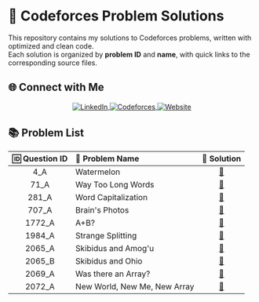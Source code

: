 # 🧠 Codeforces Problem Solutions

This repository contains my solutions to Codeforces problems, written with optimized and clean code.  
Each solution is organized by **problem ID** and **name**, with quick links to the corresponding source files.


## 🌐 Connect with Me
<p align="center">
  <a href="https://www.linkedin.com/in/aruppatra/" target="_blank">
    <img align="center" src="https://img.shields.io/badge/LinkedIn-0077B5?style=for-the-badge&logo=linkedin&logoColor=white" alt="LinkedIn" />
  </a>
  <a href="https://codeforces.com/profile/arup-04" target="_blank">
    <img align="center" src="https://img.shields.io/badge/Codeforces-6DA55F?style=for-the-badge&logo=codeforces&logoColor=white" alt="Codeforces" />
  </a>
  <a href="https://arup-patra.vercel.app/" target="_blank">
    <img align="center" src="https://img.shields.io/badge/Website-FF5722?style=for-the-badge&logo=google-chrome&logoColor=white" alt="Website" />
  </a>
</p>



## 📚 Problem List
| 🆔 Question ID | 📘 Problem Name | 🔗 Solution |
|:--------------:|:----------------|:------------:|
| 4_A | Watermelon | [📄](https://github.com/apdevhub/CodeForces/blob/main/solutions/4/A_4.java) |
| 71_A | Way Too Long Words | [📄](https://github.com/apdevhub/CodeForces/blob/main/solutions/71/A_71.java) |
| 281_A | Word Capitalization | [📄](https://github.com/apdevhub/CodeForces/blob/main/solutions/281/A_281.java) |
| 707_A | Brain's Photos | [📄](https://github.com/apdevhub/CodeForces/blob/main/solutions/707/A_707.java) |
| 1772_A | A+B? | [📄](https://github.com/apdevhub/Codeforces/blob/main/solutions/1772/A_1772.java) |
| 1984_A | Strange Splitting | [📄](https://github.com/apdevhub/Codeforces/blob/main/solutions/1984/A_1772.java) |
| 2065_A | Skibidus and Amog'u | [📄](https://github.com/apdevhub/CodeForces/blob/main/solutions/2065/A_2065.java) |
| 2065_B | Skibidus and Ohio | [📄](https://github.com/apdevhub/CodeForces/blob/main/solutions/2065/B_2065.java) |
| 2069_A | Was there an Array? | [📄](https://github.com/apdevhub/CodeForces/blob/main/solutions/2069/A_2069.java) |
| 2072_A | New World, New Me, New Array | [📄](https://github.com/apdevhub/CodeForces/blob/main/solutions/2072/A_2072.java) |